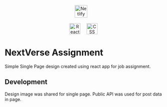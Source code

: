 <p align="center">
    <a href="https://app.netlify.com/sites/nextverse-assignment/deploys"><img src="https://api.netlify.com/api/v1/badges/5b88b413-ab69-4ca9-94f5-4c837149c221/deploy-status" alt="Netlify" height="40" style="vertical-align:top; margin:4px"></a>
  &nbsp; &nbsp; 
</p>

<p align="center">
  <img src="https://img.shields.io/badge/-Reactjs-fafafa?style=for-the-badge&logo=react&logoColor=blue" alt="Reactjs" height="35">
  &nbsp; &nbsp; 
  <img src="https://img.shields.io/badge/-CSS3-1572B6?style=for-the-badge&logo=css3" alt="CSS" height="35">
</p>

# NextVerse Assignment
Simple Single Page design created using react app for job assignment. 

## Development
Design image was shared for single page. Public API was used for post data in page.
